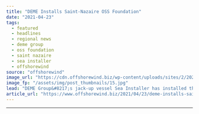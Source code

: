 ```yaml
---
title: "DEME Installs Saint-Nazaire OSS Foundation"
date: "2021-04-23"
tags: 
  - featured
  - headlines
  - regional news
  - deme group
  - oss foundation
  - saint nazaire
  - sea installer
  - offshorewind
source: "offshorewind"
image_url: "https://cdn.offshorewind.biz/wp-content/uploads/sites/2/2021/04/23110502/Saint-Nazaire-OSS-Foundation-In-Place-e1619168580715.jpg"
image_fp: "/assets/img/post_thumbnails/15.jpg"
lead: "DEME Group&#8217;s jack-up vessel Sea Installer has installed the foundation for the offshore substation"
article_url: "https://www.offshorewind.biz/2021/04/23/deme-installs-saint-nazaire-oss-foundation/"
---
```


---
